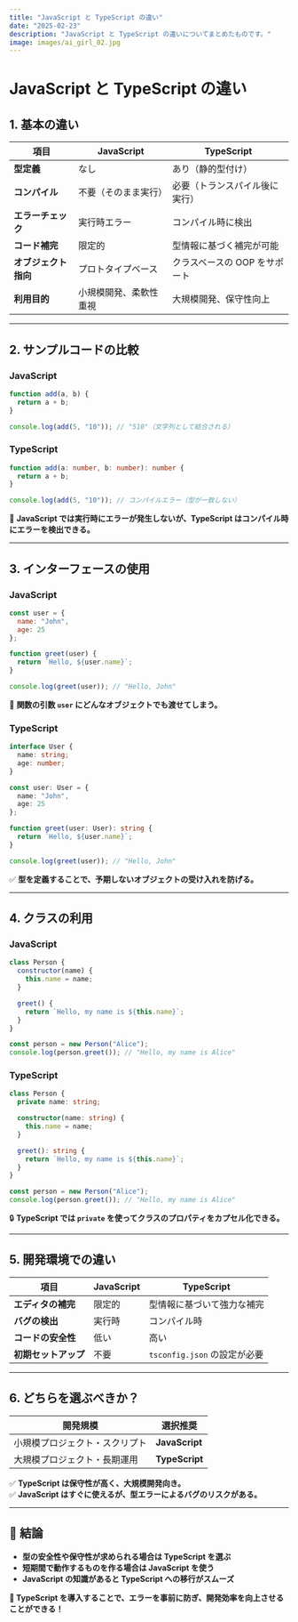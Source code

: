 ```yaml
---
title: "JavaScript と TypeScript の違い"
date: "2025-02-23"
description: "JavaScript と TypeScript の違いについてまとめたものです。"
image: images/ai_girl_02.jpg
---
```


# JavaScript と TypeScript の違い

## 1. **基本の違い**
| 項目         | JavaScript | TypeScript |
|-------------|------------|------------|
| **型定義** | なし | あり（静的型付け） |
| **コンパイル** | 不要（そのまま実行） | 必要（トランスパイル後に実行） |
| **エラーチェック** | 実行時エラー | コンパイル時に検出 |
| **コード補完** | 限定的 | 型情報に基づく補完が可能 |
| **オブジェクト指向** | プロトタイプベース | クラスベースの OOP をサポート |
| **利用目的** | 小規模開発、柔軟性重視 | 大規模開発、保守性向上 |

---

## 2. **サンプルコードの比較**
### **JavaScript**
```javascript
function add(a, b) {
  return a + b;
}

console.log(add(5, "10")); // "510"（文字列として結合される）
```

### **TypeScript**
```typescript
function add(a: number, b: number): number {
  return a + b;
}

console.log(add(5, "10")); // コンパイルエラー（型が一致しない）
```
🛑 **JavaScript では実行時にエラーが発生しないが、TypeScript はコンパイル時にエラーを検出できる。**

---

## 3. **インターフェースの使用**
### **JavaScript**
```javascript
const user = {
  name: "John",
  age: 25
};

function greet(user) {
  return `Hello, ${user.name}`;
}

console.log(greet(user)); // "Hello, John"
```
🔴 **関数の引数 `user` にどんなオブジェクトでも渡せてしまう。**

### **TypeScript**
```typescript
interface User {
  name: string;
  age: number;
}

const user: User = {
  name: "John",
  age: 25
};

function greet(user: User): string {
  return `Hello, ${user.name}`;
}

console.log(greet(user)); // "Hello, John"
```
✅ **型を定義することで、予期しないオブジェクトの受け入れを防げる。**

---

## 4. **クラスの利用**
### **JavaScript**
```javascript
class Person {
  constructor(name) {
    this.name = name;
  }

  greet() {
    return `Hello, my name is ${this.name}`;
  }
}

const person = new Person("Alice");
console.log(person.greet()); // "Hello, my name is Alice"
```

### **TypeScript**
```typescript
class Person {
  private name: string;

  constructor(name: string) {
    this.name = name;
  }

  greet(): string {
    return `Hello, my name is ${this.name}`;
  }
}

const person = new Person("Alice");
console.log(person.greet()); // "Hello, my name is Alice"
```
🔒 **TypeScript では `private` を使ってクラスのプロパティをカプセル化できる。**

---

## 5. **開発環境での違い**
| 項目 | JavaScript | TypeScript |
|------|------------|------------|
| **エディタの補完** | 限定的 | 型情報に基づいて強力な補完 |
| **バグの検出** | 実行時 | コンパイル時 |
| **コードの安全性** | 低い | 高い |
| **初期セットアップ** | 不要 | `tsconfig.json` の設定が必要 |

---

## 6. **どちらを選ぶべきか？**
| 開発規模 | 選択推奨 |
|---------|------------|
| 小規模プロジェクト・スクリプト | **JavaScript** |
| 大規模プロジェクト・長期運用 | **TypeScript** |

✅ **TypeScript は保守性が高く、大規模開発向き。**  
✅ **JavaScript はすぐに使えるが、型エラーによるバグのリスクがある。**

---

## 🎯 **結論**
- **型の安全性や保守性が求められる場合は TypeScript を選ぶ**
- **短期間で動作するものを作る場合は JavaScript を使う**
- **JavaScript の知識があると TypeScript への移行がスムーズ**

**📌 TypeScript を導入することで、エラーを事前に防ぎ、開発効率を向上させることができる！**
